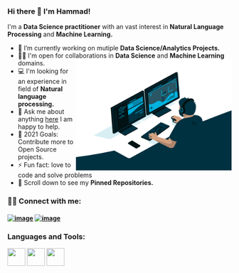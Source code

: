 ### Hi there 👋 I'm Hammad!

I'm a **Data Science practitioner** with an vast interest in **Natural Language Processing** and **Machine Learning.**

* 🔭 I’m currently working on mutiple **Data Science/Analytics Projects.**         
* 🤝🏻 I'm open for collaborations in **Data Science** and **Machine Learning** domains.                                                                                                                                                                                                                      <img align="right" src= "https://raw.githubusercontent.com/sameer-patel-dev/sameer-patel-dev/main/code.gif" width="350" height="250"  />                                                                                               
* 💻 I'm looking for an experience in field of **Natural language processing.**
* 💬 Ask me about anything [here](https://www.linkedin.com/in/hammad-asif-32b54a207/) I am happy to help.
* 🥅 2021 Goals: Contribute more to Open Source projects.
* ⚡ Fun fact: love to code and solve problems
* 📌 Scroll down to see my **Pinned Repositories.**



### 🤝🏻 Connect with me:

#### [![image](https://user-images.githubusercontent.com/74875690/124563510-859c4a00-de59-11eb-9510-c4bb6151b4a8.png)](https://www.kaggle.com/hammad40241) [![image](https://user-images.githubusercontent.com/74875690/124565143-250e0c80-de5b-11eb-8a96-e57dde1f7385.png)](https://www.linkedin.com/in/hammad-asif-32b54a207/)


### Languages and Tools:
<img src= "https://user-images.githubusercontent.com/74875690/124754448-ab9e1900-df43-11eb-97e6-5f1f24b9edbf.png" width = 40 height = 40  /> <img src= "https://user-images.githubusercontent.com/74875690/124754706-f6b82c00-df43-11eb-8163-f2815c51fe39.png" height = 40 width = 40  />  <img src= "https://user-images.githubusercontent.com/74875690/124755159-747c3780-df44-11eb-9fd6-0c41669de7a8.png" height = 40 width = 40  /> 



